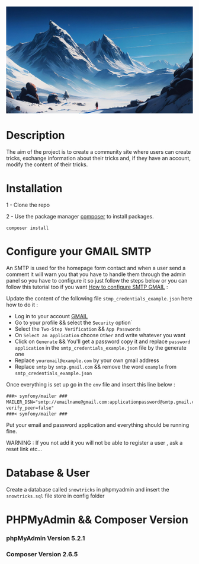 ![banner](public%2Fassets%2Fimg%2Fbanner%2Fbanner-homepage.jpg)
# Description

The aim of the project is to create a community site where users can create tricks, exchange information about their tricks and, if they have an account, modify the content of their tricks.


# Installation

1 - Clone the repo

2 - Use the package manager [composer](https://getcomposer.org/doc/00-intro.md) to install packages.
```
composer install
```

# Configure your GMAIL SMTP

An SMTP is used for the homepage form contact and when a user send a comment it will warn you that you have to handle them through the admin panel so you have to configure it so just follow the steps below or you can follow this tutorial too if you want [How to configure SMTP GMAIL](https://www.youtube.com/watch?v=yuOK6D7deTo) :

Update the content of the following file `stmp_credentials_example.json` here how to do it :

- Log in to your account [GMAIL](https://gmail.com)
- Go to your profile && select the `Security` option`
- Select the `Two-Step Verification` && `App Passwords`
- On `Select an application` choose `Other` and write whatever you want
- Click on `Generate` && You'll get a password copy it and replace `password application` in the `smtp_credentials_example.json` file  by the generate one
- Replace `youremail@example.com` by your own gmail address
- Replace `smtp` by `smtp.gmail.com` && remove the word `example` from `smtp_credentials_example.json`


Once everything is set up go in the `env` file and insert this line below :
```
###> symfony/mailer ###
MAILER_DSN="smtp://emailname@gmail.com:applicationpassword@smtp.gmail.com:587?verify_peer=false"
###< symfony/mailer ###
```
Put your email and password application and everything should be running fine.

WARNING : If you not add it you will not be able to register a user , ask a reset link etc...

# Database & User

Create a database called `snowtricks` in phpmyadmin and insert the `snowtricks.sql` file store in config folder 


# PHPMyAdmin && Composer Version

### phpMyAdmin Version 5.2.1
### Composer Version 2.6.5

